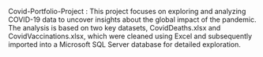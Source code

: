 Covid-Portfolio-Project : 
This project focuses on exploring and analyzing COVID-19 data to uncover insights about the global impact of the pandemic. The analysis is based on two key datasets, CovidDeaths.xlsx and CovidVaccinations.xlsx, which were cleaned using Excel and subsequently imported into a Microsoft SQL Server database for detailed exploration.
